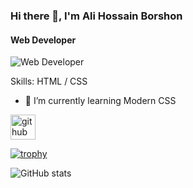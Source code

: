 ### Hi there 👋, I'm Ali Hossain Borshon
#### Web Developer
![Web Developer](https://scontent.fjsr15-1.fna.fbcdn.net/v/t39.30808-6/293337273_1230706624407360_6195827704334731392_n.jpg?_nc_cat=111&ccb=1-7&_nc_sid=9c7eae&_nc_ohc=OnwhETjsZZ0AX8rtd5O&_nc_oc=AQmzycEnwGexZTNPkSL5A47UR6ppGu7kJITNgdw2gwX8g_BCUyBTQULlO9nsLwJzxOc&_nc_ht=scontent.fjsr15-1.fna&oh=00_AfBIyQhsN1fSJ0T-8ja3MgBrfrCCx25d51AkBok2fTZIdQ&oe=65A71F5D)


Skills: HTML / CSS

- 🌱 I’m currently learning Modern CSS 


[<img src='https://cdn.jsdelivr.net/npm/simple-icons@3.0.1/icons/github.svg' alt='github' height='40'>](https://github.com/alihossainborshon)  

[![trophy](https://github-profile-trophy.vercel.app/?username=alihossainborshon)](https://github.com/ryo-ma/github-profile-trophy)

![GitHub stats](https://github-readme-stats.vercel.app/api?username=alihossainborshon&show_icons=true)  


